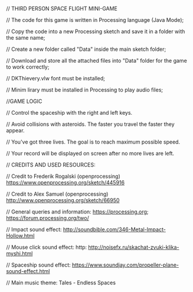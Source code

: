 // THIRD PERSON SPACE FLIGHT MINI-GAME

// The code for this game is written in Processing language (Java Mode);

// Copy the code into a new Processing sketch and save it in a folder with the same name;

// Create a new folder called "Data" inside the main sketch folder;

// Download and store all the attached files into "Data" folder for the game to work correctly;

// DKThievery.vlw font must be installed;

// Minim lirary must be installed in Processing to play audio files;


//GAME LOGIC

// Control the spaceship with the right and left keys.

// Avoid collisions with asteroids. The faster you travel the faster they appear.

// You've got three lives. The goal is to reach maximum possible speed.

// Your record will be displayed on screen after no more lives are left.


// CREDITS AND USED RESOURCES:

// Credit to Frederik Rogalski (openprocessing) https://www.openprocessing.org/sketch/445916

// Credit to Alex Samuel (openprocessing) http://www.openprocessing.org/sketch/66950

// General queries and information: https://processing.org; https://forum.processing.org/two/

// Impact sound effect: http://soundbible.com/346-Metal-Impact-Hollow.html

// Mouse click sound effect: http: http://noisefx.ru/skachat-zvuki-klika-myshi.html

// Spaceship sound effect: https://www.soundjay.com/propeller-plane-sound-effect.html

// Main music theme: Tales - Endless Spaces

